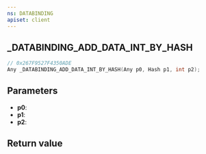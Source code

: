 ```yaml
---
ns: DATABINDING
apiset: client
---
```

## _DATABINDING_ADD_DATA_INT_BY_HASH

```c
// 0x267F9527F4350ADE
Any _DATABINDING_ADD_DATA_INT_BY_HASH(Any p0, Hash p1, int p2);
```


## Parameters
* **p0**:
* **p1**:
* **p2**:

## Return value